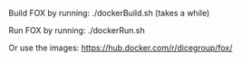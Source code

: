 Build FOX by running: ./dockerBuild.sh (takes a while)

Run FOX by running: ./dockerRun.sh


Or use the images: https://hub.docker.com/r/dicegroup/fox/

